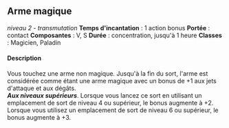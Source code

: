 ## Arme magique
*niveau 2 - transmutation*
**Temps d'incantation** : 1 action bonus
**Portée** : contact
**Composantes** : V, S
**Durée** : concentration, jusqu'à 1 heure
**Classes** : Magicien, Paladin
#### Description
Vous touchez une arme non magique. Jusqu'à la fin du sort, l'arme est considérée comme étant une arme magique avec un bonus de +1 aux jets d'attaque et aux dégâts.  
**_Aux niveaux supérieurs_**. Lorsque vous lancez ce sort en utilisant un emplacement de sort de niveau 4 ou supérieur, le bonus augmente à +2. Lorsque vous utilisez un emplacement de sort de niveau 6 ou supérieur, le bonus augmente à +3.